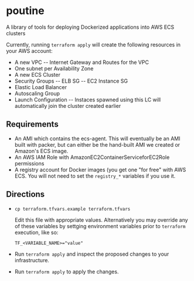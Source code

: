 # poutine
A library of tools for deploying Dockerized applications into AWS ECS clusters

Currently, running `terraform apply` will create the following resources in your AWS account:
- A new VPC
-- Internet Gateway and Routes for the VPC
- One subnet per Availability Zone
- A new ECS Cluster
- Security Groups
-- ELB SG
-- EC2 Instance SG
- Elastic Load Balancer
- Autoscaling Group
- Launch Configuration
-- Instaces spawned using this LC will automatically join the cluster created earlier

## Requirements
- An AMI which contains the ecs-agent. This will eventually be an AMI built
  with packer, but can either be the hand-built AMI we created or Amazon's ECS
  image.
- An AWS IAM Role with AmazonEC2ContainerServiceforEC2Role permissions
- A registry account for Docker images (you get one "for free" with AWS ECS.
  You will not need to set the `registry_*` variables if you use it.

## Directions
- `cp terraform.tfvars.example terraform.tfvars`

  Edit this file with appropriate values. Alternatively you may override any of
  these variables by settging environment variables prior to `terraform`
  execution, like so:

  `TF_<VARIABLE_NAME>="value"`
- Run `terraform apply` and inspect the proposed changes to your
  infrastructure.
- Run `terraform apply` to apply the changes.
